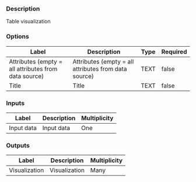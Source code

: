 ###  Description
Table visualization
###  Options
| Label | Description | Type | Required |
|---|---|---|---|
| Attributes (empty = all attributes from data source) | Attributes (empty = all attributes from data source) | TEXT | false |
| Title | Title | TEXT | false |
###  Inputs
| Label | Description | Multiplicity |
|---|---|---|
| Input data | Input data | One |
###  Outputs
| Label | Description | Multiplicity |
|---|---|---|
| Visualization | Visualization | Many |
